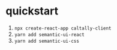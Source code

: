 # quickstart

1. `npx create-react-app caltally-client`
2. `yarn add semantic-ui-react`
3. `yarn add semantic-ui-css`